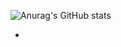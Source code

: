 ![Anurag's GitHub stats](https://github-readme-stats.vercel.app/api?username=anuraghazra&show_icons=true&theme=radical)
- <!---
-- About Me --
- 👋 Ardavan Eskandari
- 🎂 11 / 13 / 2002 
- ❓ Iran / ( Tehran / Qazvin / Zanjan / Mazandaran / Shiraz )
- -----------------
- -- Interested --
- 🌎 Backend Develop
- 🎮 Game Develop
- 🔒 Hack & Security
- 💻 Desktop App Develop
- -----------------
- -- Other Stuff --
- 🏋️ In War With Myself
- 🏐 Volley Ball Player
- 🎶 Pop Music Lover


ardavan8102/ardavan8102 is a ✨ special ✨ repository because its `README.md` (this file) appears on your GitHub profile.
You can click the Preview link to take a look at your changes.
--->
